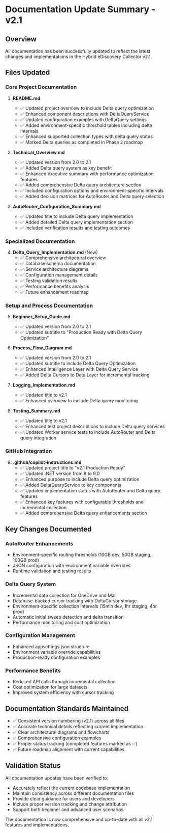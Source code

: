 # Documentation Update Summary - v2.1

## Overview

All documentation has been successfully updated to reflect the latest changes and implementations in the Hybrid eDiscovery Collector v2.1.

## Files Updated

### Core Project Documentation

1. **README.md**
   - ✅ Updated project overview to include Delta query optimization
   - ✅ Enhanced component descriptions with DeltaQueryService
   - ✅ Updated configuration examples with DeltaQuery settings
   - ✅ Added environment-specific threshold tables including delta intervals
   - ✅ Enhanced supported collection types with delta query status
   - ✅ Marked Delta queries as completed in Phase 2 roadmap

2. **Technical_Overview.md**
   - ✅ Updated version from 2.0 to 2.1
   - ✅ Added Delta query system as key benefit
   - ✅ Enhanced executive summary with performance optimization features
   - ✅ Added comprehensive Delta query architecture section
   - ✅ Included configuration options and environment-specific intervals
   - ✅ Added decision matrices for AutoRouter and Delta query selection

3. **AutoRouter_Configuration_Summary.md**
   - ✅ Updated title to include Delta query implementation
   - ✅ Added detailed Delta query implementation section
   - ✅ Included verification results and testing outcomes

### Specialized Documentation

4. **Delta_Query_Implementation.md** (New)
   - ✅ Comprehensive architectural overview
   - ✅ Database schema documentation
   - ✅ Service architecture diagrams
   - ✅ Configuration management details
   - ✅ Testing validation results
   - ✅ Performance benefits analysis
   - ✅ Future enhancement roadmap

### Setup and Process Documentation

5. **Beginner_Setup_Guide.md**
   - ✅ Updated version from 2.0 to 2.1
   - ✅ Updated subtitle to "Production Ready with Delta Query Optimization"

6. **Process_Flow_Diagram.md**
   - ✅ Updated version from 2.0 to 2.1
   - ✅ Updated subtitle to include Delta Query Optimization
   - ✅ Enhanced Intelligence Layer with Delta Query Service
   - ✅ Added Delta Cursors to Data Layer for incremental tracking

7. **Logging_Implementation.md**
   - ✅ Updated title to v2.1
   - ✅ Enhanced overview to include Delta query monitoring

8. **Testing_Summary.md**
   - ✅ Updated title to v2.1
   - ✅ Enhanced test project descriptions to include Delta query services
   - ✅ Updated Worker service tests to include AutoRouter and Delta query integration

### GitHub Integration

9. **.github/copilot-instructions.md**
   - ✅ Updated project title to "v2.1 Production Ready"
   - ✅ Updated .NET version from 8 to 9.0
   - ✅ Enhanced purpose to include Delta query optimization
   - ✅ Added DeltaQueryService to key components
   - ✅ Updated implementation status with AutoRouter and Delta query features
   - ✅ Enhanced key features with configurable thresholds and incremental collection
   - ✅ Added comprehensive Delta query enhancements section

## Key Changes Documented

### AutoRouter Enhancements
- Environment-specific routing thresholds (10GB dev, 50GB staging, 100GB prod)
- JSON configuration with environment variable overrides
- Runtime validation and testing results

### Delta Query System
- Incremental data collection for OneDrive and Mail
- Database-backed cursor tracking with DeltaCursor storage
- Environment-specific collection intervals (15min dev, 1hr staging, 4hr prod)
- Automatic initial sweep detection and delta transition
- Performance monitoring and cost optimization

### Configuration Management
- Enhanced appsettings.json structure
- Environment variable override capabilities
- Production-ready configuration examples

### Performance Benefits
- Reduced API calls through incremental collection
- Cost optimization for large datasets
- Improved system efficiency with cursor tracking

## Documentation Standards Maintained

- ✅ Consistent version numbering (v2.1) across all files
- ✅ Accurate technical details reflecting current implementation
- ✅ Clear architectural diagrams and flowcharts
- ✅ Comprehensive configuration examples
- ✅ Proper status tracking (completed features marked as ✅)
- ✅ Future roadmap alignment with current capabilities

## Validation Status

All documentation updates have been verified to:
- Accurately reflect the current codebase implementation
- Maintain consistency across different documentation files
- Provide clear guidance for users and developers
- Include proper version tracking and change attribution
- Support both beginner and advanced user scenarios

The documentation is now comprehensive and up-to-date with all v2.1 features and implementations.